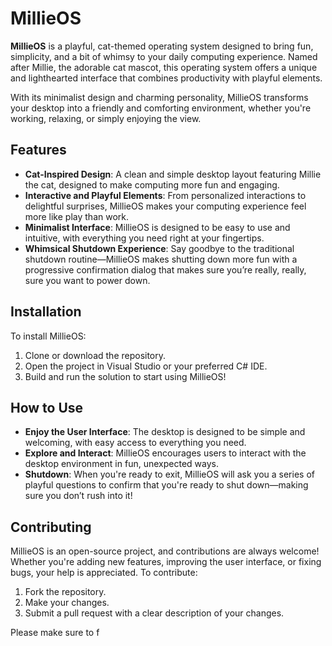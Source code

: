 # MillieOS

**MillieOS** is a playful, cat-themed operating system designed to bring fun, simplicity, and a bit of whimsy to your daily computing experience. Named after Millie, the adorable cat mascot, this operating system offers a unique and lighthearted interface that combines productivity with playful elements.

With its minimalist design and charming personality, MillieOS transforms your desktop into a friendly and comforting environment, whether you're working, relaxing, or simply enjoying the view.

## Features

- **Cat-Inspired Design**: A clean and simple desktop layout featuring Millie the cat, designed to make computing more fun and engaging.
- **Interactive and Playful Elements**: From personalized interactions to delightful surprises, MillieOS makes your computing experience feel more like play than work.
- **Minimalist Interface**: MillieOS is designed to be easy to use and intuitive, with everything you need right at your fingertips.
- **Whimsical Shutdown Experience**: Say goodbye to the traditional shutdown routine—MillieOS makes shutting down more fun with a progressive confirmation dialog that makes sure you’re really, really, sure you want to power down.

## Installation

To install MillieOS:

1. Clone or download the repository.
2. Open the project in Visual Studio or your preferred C# IDE.
3. Build and run the solution to start using MillieOS!

## How to Use

- **Enjoy the User Interface**: The desktop is designed to be simple and welcoming, with easy access to everything you need.
- **Explore and Interact**: MillieOS encourages users to interact with the desktop environment in fun, unexpected ways.
- **Shutdown**: When you're ready to exit, MillieOS will ask you a series of playful questions to confirm that you're ready to shut down—making sure you don’t rush into it!

## Contributing

MillieOS is an open-source project, and contributions are always welcome! Whether you're adding new features, improving the user interface, or fixing bugs, your help is appreciated. To contribute:

1. Fork the repository.
2. Make your changes.
3. Submit a pull request with a clear description of your changes.

Please make sure to f
